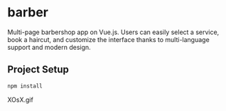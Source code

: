 # barber

Multi-page barbershop app on Vue.js.
Users can easily select a service, book a haircut, and
customize the interface thanks to multi-language support and
modern design.

## Project Setup

```sh
npm install
```


XOsX.gif

